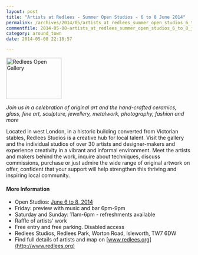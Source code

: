 ```yaml
---
layout: post
title: "Artists at Redlees - Summer Open Studios - 6 to 8 June 2014"
permalink: /archives/2014/05/artists_at_redlees_summer_open_studios_6_to_8_june.html
commentfile: 2014-05-08-artists_at_redlees_summer_open_studios_6_to_8_june
category: around_town
date: 2014-05-08 22:18:57

---
```


<a href="/assets/images/2014/Redlees_Open-Gallery-2-1000.jpg" title="See larger version of - Redlees Open Gallery"><img src="/assets/images/2014/Redlees_Open-Gallery-2-1000_thumb.jpg" width="150" height="112" alt="Redlees Open Gallery" class="photo right" /></a>

*Join us in a celebration of original art and the hand-crafted ceramics, glass, fine art, sculpture, jewellery, metalwork, photography, fashion and more*

Located in west London, in a historic building converted from Victorian stables, Redlees Studios is a creative hub for local talent. Visit the gallery and the individual studios of over 30 artists and designer-makers and experience creativity in a vibrant and informal environment. Meet the artists and makers behind the work, inquire about techniques, discuss commissions, purchase or just admire the wide range of original artwork on offer, confident that your support will help strengthen this thriving and inspiring local community.

#### More Information

-   Open Studios: [June 6 to 8, 2014](/event/exhibition/200705144424)
-   Friday: preview with music and bar 6pm-9pm
-   Saturday and Sunday: 11am-6pm - refreshments available
-   Raffle of artists' work
-   Free entry and free parking. Disabled access
-   Redlees Studios, Redlees Park, Worton Road, Isleworth, TW7 6DW
-   Find full details of artists and map on [www.redlees.org](http://www.redlees.org)
